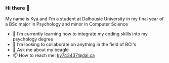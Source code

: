 ### Hi there 👋

My name is Kya and I'm a student at Dalhousie University in my final year of a BSc major in Psychology and minor in Computer Science

- 🌱 I’m currently learning how to integrate my coding skills into my psychology degree
- 🧠 I’m looking to collaborate on anything in the field of BCI's
- 💬 Ask me about my beagle
- 📫 How to reach me: ky743437@dal.ca
